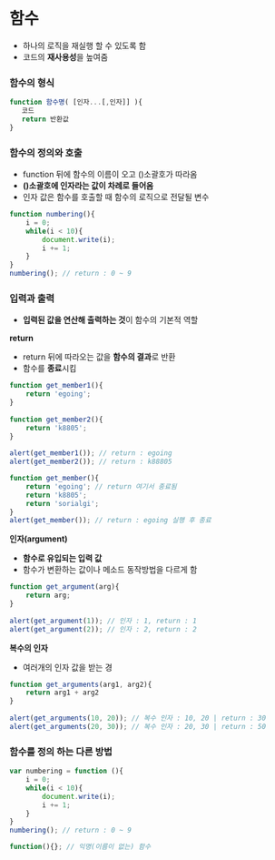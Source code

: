 # 함수

* 하나의 로직을 재실행 할 수 있도록 함
* 코드의 **재사용성**을 높여줌

### 함수의 형식

```javascript
function 함수명( [인자...[,인자]] ){
   코드
   return 반환값
}
```

### 함수의 정의와 호출

* function 뒤에 함수의 이름이 오고 \(\)소괄호가 따라옴 
* **\(\)소괄호에 인자라는 값이 차례로 들어옴** 
* 인자 값은 함수를 호출할 때 함수의 로직으로 전달될 변수

```javascript
function numbering(){
    i = 0;
    while(i < 10){
        document.write(i);
        i += 1;
    }   
}
numbering(); // return : 0 ~ 9
```

### 입력과 출력

* **입력된 값을 연산해 출력하는 것**이 함수의 기본적 역할

**return**

* return 뒤에 따라오는 값을 **함수의 결과**로 반환
* 함수를 **종료**시킴

```javascript
function get_member1(){
    return 'egoing';
}
 
function get_member2(){
    return 'k8805';
}
 
alert(get_member1()); // return : egoing
alert(get_member2()); // return : k88805

function get_member(){
    return 'egoing'; // return 여기서 종료됨
    return 'k8805';
    return 'sorialgi';
}
alert(get_member()); // return : egoing 실행 후 종료
```

**인자\(argument\)**

* **함수로 유입되는 입력 값**
* 함수가 변환하는 값이나 메소드 동작방법을 다르게 함

```javascript
function get_argument(arg){
    return arg;
}
 
alert(get_argument(1)); // 인자 : 1, return : 1 
alert(get_argument(2)); // 인자 : 2, return : 2
```

 **복수의 인자**

*  여러개의 인자 값을 받는 경

```javascript
function get_arguments(arg1, arg2){
    return arg1 + arg2
}
 
alert(get_arguments(10, 20)); // 복수 인자 : 10, 20 | return : 30 
alert(get_arguments(20, 30)); // 복수 인자 : 20, 30 | return : 50 
```

### 함수를 정의 하는 다른 방법

```javascript
var numbering = function (){
    i = 0;
    while(i < 10){
        document.write(i);
        i += 1;
    }   
}
numbering(); // return : 0 ~ 9

function(){}; // 익명(이름이 없는) 함수
```

